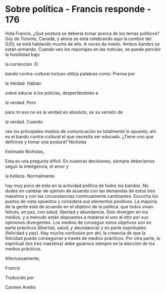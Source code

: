# Sobre política - Francis responde - 176

Hola Francis, &iquest;Qu&eacute; postura se deber&iacute;a tomar acerca de los temas pol&iacute;ticos? Soy de Toronto, Canad&aacute;, y ahora se est&aacute; celebrando aqu&iacute; la cumbre del G20; se est&aacute; hablando mucho de ello. A veces da miedo. Ambos bandos se est&aacute;n armando. Cuando veo los reportajes en las noticias, se puede percibir la hostilidad bajo 

la correcci&oacute;n. El

 bando contra-cultural incluso utiliza palabras como: Prensa por 

la Verdad. Hablan

 sobre educar a los polic&iacute;as, despert&aacute;ndoles a 

la verdad. Pero

 para m&iacute; eso no es la verdad en absoluto, es su versi&oacute;n de 

la verdad. Cuando

 ves los principales medios de comunicaci&oacute;n es totalmente lo opuesto; ah&iacute; es el bando contra-cultural el que necesita ser educado. &iquest;Tiene uno que definirse y tomar una postura? Nicholas

Estimado Nicholas, 

Esta es una pregunta dif&iacute;cil. En nuestras decisiones, siempre deber&iacute;amos seguir la inteligencia, el amor y 

la belleza. Normalmente

 hay muy poco de esto en la actividad pol&iacute;tica de todos los bandos. No dudes en cambiar de opini&oacute;n de acuerdo con las demandas de estos tres maestros y con las circunstancias continuamente cambiantes. Escucha los puntos de vista opuestos y considera sus elementos positivos. La mayor&iacute;a de la gente est&aacute; de acuerdo en el objetivo de la pol&iacute;tica: que todos vivan felices, en paz, con salud, libertad y abundancia. Solo divergen en los medios, y a menudo est&aacute;n dispuestos a matarse el uno al otro por sus opiniones divergentes. Los medios de conseguir estos objetivos son en parte pr&aacute;cticos (libertad, salud, y abundancia) y en parte espirituales (felicidad y paz). Hay mucha confusi&oacute;n por ah&iacute;, la creencia de que la felicidad puede conseguirse a trav&eacute;s de medios pr&aacute;cticos. Por otra parte, lo espiritual (los tres maestros) debe guiarnos siempre en la elecci&oacute;n de los medios pr&aacute;cticos.

Afectuosamente, 

Francis

Traducido por 

Carmen Areitio

